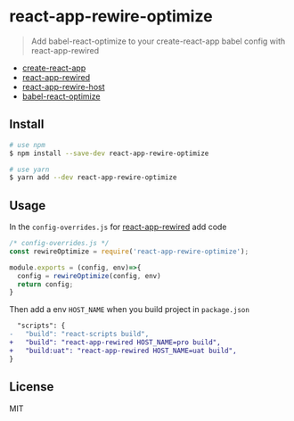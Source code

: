 # react-app-rewire-optimize
> Add babel-react-optimize to your create-react-app babel config with react-app-rewired

* [create-react-app](https://github.com/facebookincubator/create-react-app)
* [react-app-rewired](https://github.com/timarney/react-app-rewired)
* [react-app-rewire-host](https://github.com/likun7981/react-app-rewire-host)
* [babel-react-optimize](https://github.com/thejameskyle/babel-react-optimize)

## Install

```bash
# use npm
$ npm install --save-dev react-app-rewire-optimize

# use yarn
$ yarn add --dev react-app-rewire-optimize
```

## Usage

In the `config-overrides.js` for [react-app-rewired](https://github.com/timarney/react-app-rewired) add code

```javascript
/* config-overrides.js */
const rewireOptimize = require('react-app-rewire-optimize');

module.exports = (config, env)=>{
  config = rewireOptimize(config, env)
  return config;
}
```  

Then add a env `HOST_NAME` when you build project in `package.json`
```diff
  "scripts": {
-   "build": "react-scripts build",
+   "build": "react-app-rewired HOST_NAME=pro build",
+   "build:uat": "react-app-rewired HOST_NAME=uat build",
}
```

## License
MIT
